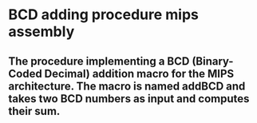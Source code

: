 # BCD adding procedure mips assembly
## The procedure implementing a BCD (Binary-Coded Decimal) addition macro for the MIPS architecture. The macro is named addBCD and takes two BCD numbers as input and computes their sum.
